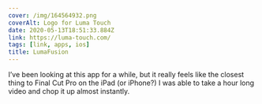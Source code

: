 ```yaml
---
cover: /img/164564932.png
coverAlt: Logo for Luma Touch
date: 2020-05-13T18:51:33.884Z
link: https://luma-touch.com/
tags: [link, apps, ios]
title: LumaFusion
---
```


I’ve been looking at this app for a while, but it really feels like the closest thing to Final Cut Pro on the iPad (or iPhone?) I was able to take a hour long video and chop it up almost instantly.
